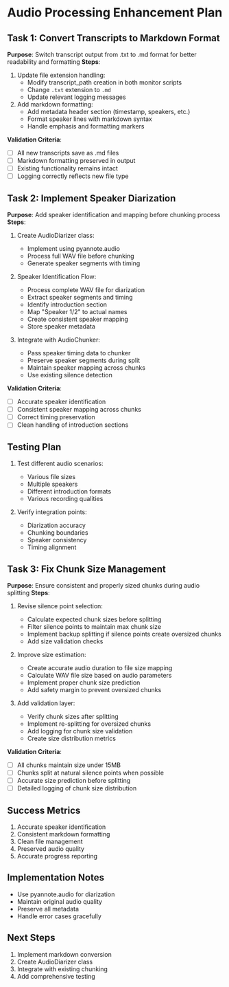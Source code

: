 # Audio Processing Enhancement Plan

## Task 1: Convert Transcripts to Markdown Format
**Purpose**: Switch transcript output from .txt to .md format for better readability and formatting
**Steps**:
1. Update file extension handling:
   - Modify transcript_path creation in both monitor scripts
   - Change `.txt` extension to `.md`
   - Update relevant logging messages
2. Add markdown formatting:
   - Add metadata header section (timestamp, speakers, etc.)
   - Format speaker lines with markdown syntax
   - Handle emphasis and formatting markers

**Validation Criteria**:
- [ ] All new transcripts save as .md files
- [ ] Markdown formatting preserved in output
- [ ] Existing functionality remains intact
- [ ] Logging correctly reflects new file type

## Task 2: Implement Speaker Diarization
**Purpose**: Add speaker identification and mapping before chunking process
**Steps**:
1. Create AudioDiarizer class:
   - Implement using pyannote.audio
   - Process full WAV file before chunking
   - Generate speaker segments with timing

2. Speaker Identification Flow:
   - Process complete WAV file for diarization
   - Extract speaker segments and timing
   - Identify introduction section
   - Map "Speaker 1/2" to actual names
   - Create consistent speaker mapping
   - Store speaker metadata

3. Integrate with AudioChunker:
   - Pass speaker timing data to chunker
   - Preserve speaker segments during split
   - Maintain speaker mapping across chunks
   - Use existing silence detection

**Validation Criteria**:
- [ ] Accurate speaker identification
- [ ] Consistent speaker mapping across chunks
- [ ] Correct timing preservation
- [ ] Clean handling of introduction sections

## Testing Plan
1. Test different audio scenarios:
   - Various file sizes
   - Multiple speakers
   - Different introduction formats
   - Various recording qualities

2. Verify integration points:
   - Diarization accuracy
   - Chunking boundaries
   - Speaker consistency
   - Timing alignment

## Task 3: Fix Chunk Size Management
**Purpose**: Ensure consistent and properly sized chunks during audio splitting
**Steps**:
1. Revise silence point selection:
   - Calculate expected chunk sizes before splitting
   - Filter silence points to maintain max chunk size
   - Implement backup splitting if silence points create oversized chunks
   - Add size validation checks

2. Improve size estimation:
   - Create accurate audio duration to file size mapping
   - Calculate WAV file size based on audio parameters
   - Implement proper chunk size prediction
   - Add safety margin to prevent oversized chunks

3. Add validation layer:
   - Verify chunk sizes after splitting
   - Implement re-splitting for oversized chunks
   - Add logging for chunk size validation
   - Create size distribution metrics

**Validation Criteria**:
- [ ] All chunks maintain size under 15MB
- [ ] Chunks split at natural silence points when possible
- [ ] Accurate size prediction before splitting
- [ ] Detailed logging of chunk size distribution

## Success Metrics
1. Accurate speaker identification
2. Consistent markdown formatting
3. Clean file management
4. Preserved audio quality
5. Accurate progress reporting

## Implementation Notes
- Use pyannote.audio for diarization
- Maintain original audio quality
- Preserve all metadata
- Handle error cases gracefully

## Next Steps
1. Implement markdown conversion
2. Create AudioDiarizer class
3. Integrate with existing chunking
4. Add comprehensive testing